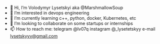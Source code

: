 - 👋 Hi, I’m Volodymyr Lysetskyi aka @MarshmallowSoup
- 👀 I’m interested in devops engineering
- 🌱 I’m currently learning c++, python, docker, Kubernetes, etc
- 💞️ I’m looking to collaborate on some startups or internships
- 📫 How to reach me:
          telegram @lv07q
          instagram @_lysetetskyy
          e-mail lysetskyyv@gmail.com

<!---
MarshmallowSoup/MarshmallowSoup is a ✨ special ✨ repository because its `README.md` (this file) appears on your GitHub profile.
You can click the Preview link to take a look at your changes.
--->

